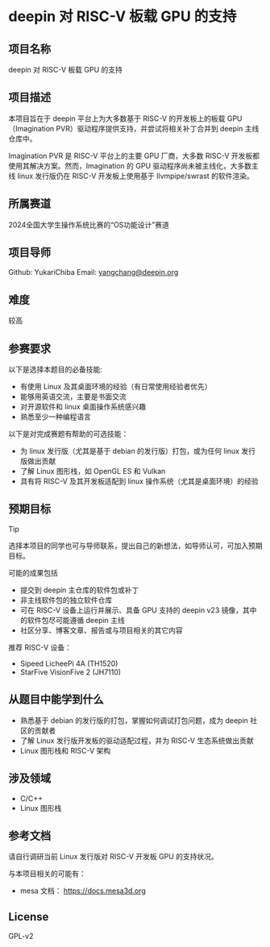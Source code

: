 # deepin 对 RISC-V 板载 GPU 的支持

## 项目名称

deepin 对 RISC-V 板载 GPU 的支持

## 项目描述

本项目旨在于 deepin 平台上为大多数基于 RISC-V 的开发板上的板载 GPU（Imagination PVR）驱动程序提供支持，并尝试将相关补丁合并到 deepin 主线仓库中。

Imagination PVR 是 RISC-V 平台上的主要 GPU 厂商，大多数 RISC-V 开发板都使用其解决方案。然而，Imagination 的 GPU 驱动程序尚未被主线化，大多数主线 linux 发行版仍在 RISC-V 开发板上使用基于 llvmpipe/swrast 的软件渲染。

## 所属赛道

2024全国大学生操作系统比赛的“OS功能设计”赛道

## 项目导师

Github: YukariChiba
Email: yangchang@deepin.org

## 难度

较高

## 参赛要求

以下是选择本题目的必备技能:

- 有使用 Linux 及其桌面环境的经验（有日常使用经验者优先）
- 能够用英语交流，主要是书面交流
- 对开源软件和 linux 桌面操作系统感兴趣
- 熟悉至少一种编程语言

以下是对完成赛题有帮助的可选技能：

- 为 linux 发行版（尤其是基于 debian 的发行版）打包，或为任何 linux 发行版做出贡献
- 了解 Linux 图形栈，如 OpenGL ES 和 Vulkan
- 具有将 RISC-V 及其开发板适配到 linux 操作系统（尤其是桌面环境）的经验

## 预期目标

> [!TIP]
> 选择本项目的同学也可与导师联系，提出自己的新想法，如导师认可，可加入预期目标。

可能的成果包括

- 提交到 deepin 主仓库的软件包或补丁
- 非主线软件包的独立软件仓库
- 可在 RISC-V 设备上运行并展示、具备 GPU 支持的 deepin v23 镜像，其中的软件包尽可能遵循 deepin 主线
- 社区分享、博客文章、报告或与项目相关的其它内容

推荐 RISC-V 设备：

- Sipeed LicheePi 4A (TH1520)
- StarFive VisionFive 2 (JH7110)

## 从题目中能学到什么

- 熟悉基于 debian 的发行版的打包，掌握如何调试打包问题，成为 deepin 社区的贡献者
- 了解 Linux 发行版开发板的驱动适配过程，并为 RISC-V 生态系统做出贡献
- Linux 图形栈和 RISC-V 架构

## 涉及领域

- C/C++
- Linux 图形栈

## 参考文档

请自行调研当前 Linux 发行版对 RISC-V 开发板 GPU 的支持状况。

与本项目相关的可能有：
- mesa 文档： https://docs.mesa3d.org

## License

GPL-v2
